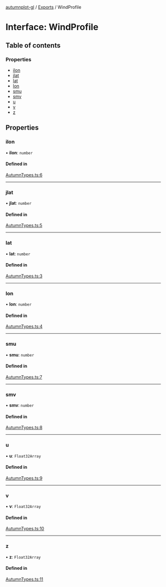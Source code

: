 [autumnplot-gl](../README.md) / [Exports](../modules.md) / WindProfile

# Interface: WindProfile

## Table of contents

### Properties

- [ilon](WindProfile.md#ilon)
- [jlat](WindProfile.md#jlat)
- [lat](WindProfile.md#lat)
- [lon](WindProfile.md#lon)
- [smu](WindProfile.md#smu)
- [smv](WindProfile.md#smv)
- [u](WindProfile.md#u)
- [v](WindProfile.md#v)
- [z](WindProfile.md#z)

## Properties

### ilon

• **ilon**: `number`

#### Defined in

[AutumnTypes.ts:6](https://github.com/tsupinie/autumnplot-gl/blob/3306c37/src/AutumnTypes.ts#L6)

___

### jlat

• **jlat**: `number`

#### Defined in

[AutumnTypes.ts:5](https://github.com/tsupinie/autumnplot-gl/blob/3306c37/src/AutumnTypes.ts#L5)

___

### lat

• **lat**: `number`

#### Defined in

[AutumnTypes.ts:3](https://github.com/tsupinie/autumnplot-gl/blob/3306c37/src/AutumnTypes.ts#L3)

___

### lon

• **lon**: `number`

#### Defined in

[AutumnTypes.ts:4](https://github.com/tsupinie/autumnplot-gl/blob/3306c37/src/AutumnTypes.ts#L4)

___

### smu

• **smu**: `number`

#### Defined in

[AutumnTypes.ts:7](https://github.com/tsupinie/autumnplot-gl/blob/3306c37/src/AutumnTypes.ts#L7)

___

### smv

• **smv**: `number`

#### Defined in

[AutumnTypes.ts:8](https://github.com/tsupinie/autumnplot-gl/blob/3306c37/src/AutumnTypes.ts#L8)

___

### u

• **u**: `Float32Array`

#### Defined in

[AutumnTypes.ts:9](https://github.com/tsupinie/autumnplot-gl/blob/3306c37/src/AutumnTypes.ts#L9)

___

### v

• **v**: `Float32Array`

#### Defined in

[AutumnTypes.ts:10](https://github.com/tsupinie/autumnplot-gl/blob/3306c37/src/AutumnTypes.ts#L10)

___

### z

• **z**: `Float32Array`

#### Defined in

[AutumnTypes.ts:11](https://github.com/tsupinie/autumnplot-gl/blob/3306c37/src/AutumnTypes.ts#L11)
